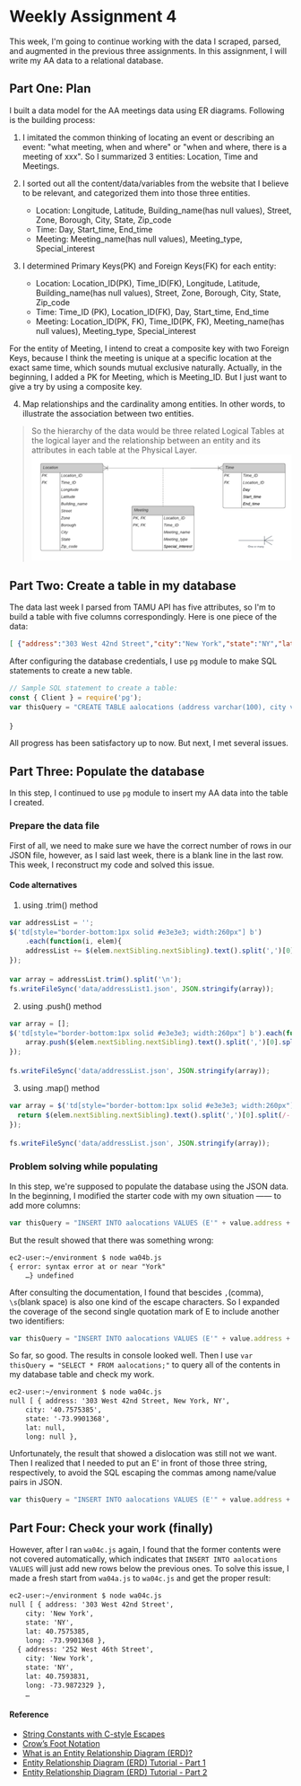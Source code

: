 # Weekly Assignment 4

This week, I'm going to continue working with the data I scraped, parsed, and augmented in the previous three assignments. In this assignment, I will write my AA data to a relational database.

## Part One: Plan

I built a data model for the AA meetings data using ER diagrams. Following is the building process:
1. I imitated the common thinking of locating an event or describing an event: "what meeting, when and where" or "when and where, there is a meeting of xxx". So I summarized 3 entities: Location, Time and Meetings.
2. I sorted out all the content/data/variables from the website that I believe to be relevant, and categorized them into those three entities.
    - Location: Longitude, Latitude, Building_name(has null values), Street, Zone, Borough, City, State, Zip_code
    - Time: Day, Start_time, End_time
    - Meeting: Meeting_name(has null values), Meeting_type, Special_interest

3. I determined Primary Keys(PK) and Foreign Keys(FK) for each entity:
    - Location: Location_ID(PK), Time_ID(FK), Longitude, Latitude, Building_name(has null values), Street, Zone, Borough, City, State, Zip_code
    - Time: Time_ID (PK), Location_ID(FK), Day, Start_time, End_time
    - Meeting: Location_ID(PK, FK), Time_ID(PK, FK), Meeting_name(has null values), Meeting_type, Special_interest
    
For the entity of Meeting, I intend to creat a composite key with two Foreign Keys, because I think the meeting is unique at a specific location at the exact same time, which sounds mutual exclusive naturally. Actually, in the beginning, I added a PK for Meeting, which is Meeting_ID. But I just want to give a try by using a composite key.

4. Map relationships and the cardinality among entities. In other words, to illustrate the association between two entities.
> So the hierarchy of the data would be three related Logical Tables at the logical layer and the relationship between an entity and its attributes in each table at the Physical Layer.
![Data Model](https://github.com/gitacoco/data-structures/blob/master/Weekly_assign_04/DataModel.png)

## Part Two: Create a table in my database

The data last week I parsed from TAMU API has five attributes, so I'm to build a table with five columns correspondingly. Here is one piece of the data:
```JSON
[ {"address":"303 West 42nd Street","city":"New York","state":"NY","latLong":{"lat":"40.7575385","lng":"-73.9901368"}}, … ]
```
After configuring the database credentials, I use `pg` module to make SQL statements to create a new table. 
```js
// Sample SQL statement to create a table: 
const { Client } = require('pg');
var thisQuery = "CREATE TABLE aalocations (address varchar(100), city varchar(50), state varchar(50), lat double precision, long double precision);";

}
```
All progress has been satisfactory up to now. But next, I met several issues.

## Part Three: Populate the database

In this step, I continued to use `pg` module to insert my AA data into the table I created.

### Prepare the data file

First of all, we need to make sure we have the correct number of rows in our JSON file, however, as I said last week, there is a blank line in the last row. This week, I reconstruct my code and solved this issue.

#### Code alternatives
1. using .trim() method
```js
var addressList = '';                                           
$('td[style="border-bottom:1px solid #e3e3e3; width:260px"] b')     
    .each(function(i, elem){
    addressList += $(elem.nextSibling.nextSibling).text().split(',')[0].split(/-|Rm/)[0].trim() + '\n';    
});

var array = addressList.trim().split('\n');
fs.writeFileSync('data/addressList1.json', JSON.stringify(array));    
```
2. using .push() method
```js
var array = [];
$('td[style="border-bottom:1px solid #e3e3e3; width:260px"] b').each(function(i, elem){
    array.push($(elem.nextSibling.nextSibling).text().split(',')[0].split(/-|Rm/)[0].trim()); 
});

fs.writeFileSync('data/addressList.json', JSON.stringify(array));          
```
3. using .map() method
```js
var array = $('td[style="border-bottom:1px solid #e3e3e3; width:260px"] b').map(function(i, elem) {
  return $(elem.nextSibling.nextSibling).text().split(',')[0].split(/-|Rm/)[0].trim();
});

fs.writeFileSync('data/addressList.json', JSON.stringify(array));     
```

### Problem solving while populating

In this step, we're supposed to populate the database using the JSON data. In the beginning, I modified the starter code with my own situation —— to add more columns:
```js
var thisQuery = "INSERT INTO aalocations VALUES (E'" + value.address + "', " + value.city + ", " + value.state + ", " + value.latLong.lat + ", " + value.latLong.lng + ");";
```
But the result showed that there was something wrong:
```console
ec2-user:~/environment $ node wa04b.js
{ error: syntax error at or near "York"
    …} undefined
```
After consulting the documentation, I found that bescides `,`(comma), `\s`(blank space) is also one kind of the escape characters. So I expanded the coverage of the second single quotation mark of E to include another two identifiers:
```js
var thisQuery = "INSERT INTO aalocations VALUES (E'" + value.address + ", " + value.city + ", " + value.state + "', " + value.latLong.lat + ", " + value.latLong.lng + ");";
```
So far, so good. The results in console looked well. Then I use `var thisQuery = "SELECT * FROM aalocations;"` to query all of the contents in my database table and check my work.
```console
ec2-user:~/environment $ node wa04c.js
null [ { address: '303 West 42nd Street, New York, NY',
    city: '40.7575385',
    state: '-73.9901368',
    lat: null,
    long: null },
```
Unfortunately, the result that showed a dislocation was still not we want. Then I realized that I needed to put an E' in front of those three string, respectively, to avoid the SQL escaping the commas among name/value pairs in JSON. 
```js
var thisQuery = "INSERT INTO aalocations VALUES (E'" + value.address + "', E'" + value.city + "', E'" + value.state + "', " + value.latLong.lat + ", " + value.latLong.lng + ");";
```

## Part Four: Check your work (finally)
However, after I ran `wa04c.js` again, I found that the former contents were not covered automatically, which indicates that `INSERT INTO aalocations VALUES` will just add new rows below the previous ones. To solve this issue, I made a fresh start from `wa04a.js` to `wa04c.js` and get the proper result:
```console
ec2-user:~/environment $ node wa04c.js
null [ { address: '303 West 42nd Street',
    city: 'New York',
    state: 'NY',
    lat: 40.7575385,
    long: -73.9901368 },
  { address: '252 West 46th Street',
    city: 'New York',
    state: 'NY',
    lat: 40.7593831,
    long: -73.9872329 },
    …
```

#### Reference

* [String Constants with C-style Escapes](https://www.postgresql.org/docs/13/sql-syntax-lexical.html)
* [Crow’s Foot Notation](https://www.vertabelo.com/blog/crow-s-foot-notation/)
* [What is an Entity Relationship Diagram (ERD)?](https://www.lucidchart.com/pages/er-diagrams)
* [Entity Relationship Diagram (ERD) Tutorial - Part 1](https://www.youtube.com/watch?time_continue=319&v=QpdhBUYk7Kk&feature=emb_logo)
* [Entity Relationship Diagram (ERD) Tutorial - Part 2](https://www.youtube.com/watch?v=-CuY5ADwn24)
